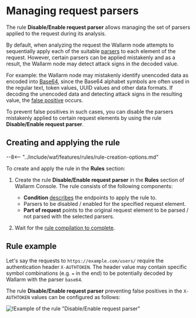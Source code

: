 # Managing request parsers

The rule **Disable/Enable request parser** allows managing the set of parsers applied to the request during its analysis.

By default, when analyzing the request the Wallarm node attempts to sequentially apply each of the suitable [parsers](request-processing.md) to each element of the request. However, certain parsers can be applied mistakenly and as a result, the Wallarm node may detect attack signs in the decoded value.

For example: the Wallarm node may mistakenly identify unencoded data as encoded into [Base64](https://en.wikipedia.org/wiki/Base64), since the Base64 alphabet symbols are often used in the regular text, token values, UUID values and other data formats. If decoding the unencoded data and detecting attack signs in the resulting value, the [false positive](../../about-wallarm/protecting-against-attacks.md#false-positives) occurs.

To prevent false positives in such cases, you can disable the parsers mistakenly applied to certain request elements by using the rule **Disable/Enable request parser**.

## Creating and applying the rule

--8<-- "../include/waf/features/rules/rule-creation-options.md"

To create and apply the rule in the **Rules** section:

1. Create the rule **Disable/Enable request parser** in the **Rules** section of Wallarm Console. The rule consists of the following components:

      * **Condition** [describes](add-rule.md#branch-description) the endpoints to apply the rule to.
      * Parsers to be disabled / enabled for the specified request element.      
      * **Part of request** points to the original request element to be parsed / not parsed with the selected parsers.

2. Wait for the [rule compilation to complete](compiling.md).

## Rule example

Let's say the requests to `https://example.com/users/` require the authentication header `X-AUTHTOKEN`. The header value may contain specific symbol combinations (e.g. `=` in the end) to be potentially decoded by Wallarm with the parser `base64`.

The rule **Disable/Enable request parser** preventing false positives in the `X-AUTHTOKEN` values can be configured as follows:

![!Example of the rule "Disable/Enable request parser"](../../images/user-guides/rules/disable-parsers-example.png)
